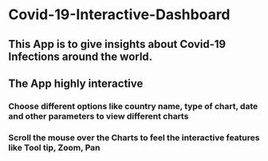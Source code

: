 # Covid-19-Interactive-Dashboard

## This App is to give insights about Covid-19 Infections around the world.

## The App highly interactive
### Choose different options like country name, type of chart, date and other parameters to view different charts
### Scroll the mouse over the Charts to feel the interactive features like Tool tip, Zoom, Pan



